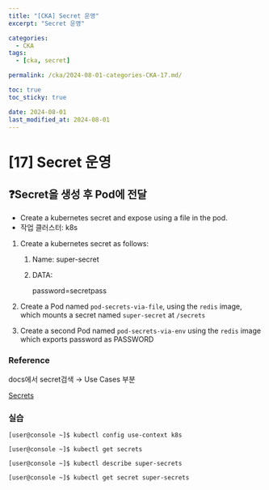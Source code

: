 ```yaml
---
title: "[CKA] Secret 운영"
excerpt: "Secret 운영"

categories:
  - CKA
tags:
  - [cka, secret]

permalink: /cka/2024-08-01-categories-CKA-17.md/

toc: true
toc_sticky: true

date: 2024-08-01
last_modified_at: 2024-08-01
---
```


# [17] Secret 운영

## ❓Secret을 생성 후 Pod에 전달

- Create a kubernetes secret and expose using a file in the pod.
- 작업 클러스터: k8s

1. Create a kubernetes secret as follows:
    
    
    1. Name: super-secret
    2. DATA:
        
        password=secretpass
2. Create a Pod named `pod-secrets-via-file`, using the `redis` image, which mounts a secret named `super-secret` at `/secrets`
3. Create a second Pod named `pod-secrets-via-env` using the `redis` image which exports password as PASSWORD

### Reference

docs에서 secret검색 → Use Cases 부분

[Secrets](https://kubernetes.io/docs/concepts/configuration/secret/)

### 실습

```docker
[user@console ~]$ kubectl config use-context k8s

[user@console ~]$ kubectl get secrets

[user@console ~]$ kubectl describe super-secrets

[user@console ~]$ kubectl get secret super-secrets
```
